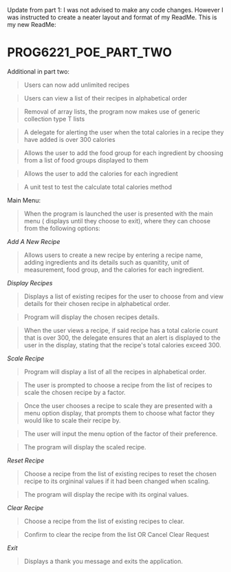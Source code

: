 Update from part 1: I was not advised to make any code changes. However I was instructed to create a neater layout and format of my ReadMe.
This is my new ReadMe:
# PROG6221_POE_PART_TWO

Additional in part two: 
>Users can now add unlimited recipes

>Users can view a list of their recipes in alphabetical order

>Removal of array lists, the program now makes use of generic collection type T lists

>A delegate for alerting the user when the total calories in a recipe they have added is over 300 calories

>Allows the user to add the food group for each ingredient by choosing from a list of food groups displayed to them

>Allows the user to add the calories for each ingredient

>A unit test to test the calculate total calories method

Main Menu: 
>When the program is launched the user is presented with the main menu ( displays until they choose to exit), where they can choose from the following options:

*Add A New Recipe*
>Allows users to create a new recipe by entering a recipe name, adding ingredients and its details such as quanitity, unit of measurement, food group, and the calories for each ingredient.

*Display Recipes*
>Displays a list of existing recipes for the user to choose from and view details for their chosen recipe in alphabetical order.

>Program will display the chosen recipes details.

>When the user views a recipe, if said recipe has a total calorie count that is over 300, the delegate ensures that an alert is displayed to the user in the display, stating that the recipe's total calories exceed 300.

*Scale Recipe*
>Program will display a list of all the recipes in alphabetical order.

>The user is prompted to choose a recipe from the list of  recipes to scale the chosen recipe by a factor.

>Once the user chooses a recipe to scale they are presented with a menu option display, that prompts them to choose what factor they would like to scale their recipe by.

>The user will input the menu option of the factor of their preference.

>The program will display the scaled recipe.

*Reset Recipe*
>Choose a recipe from the list of existing recipes to reset the chosen recipe to its orgininal values if it had been changed when scaling.

>The program will display the recipe with its orginal values.

*Clear Recipe*
>Choose a recipe from the list of existing recipes to clear.

>Confirm to clear the recipe from the list
OR
>Cancel Clear Request

*Exit*
>Displays a thank you message and exits the application.
